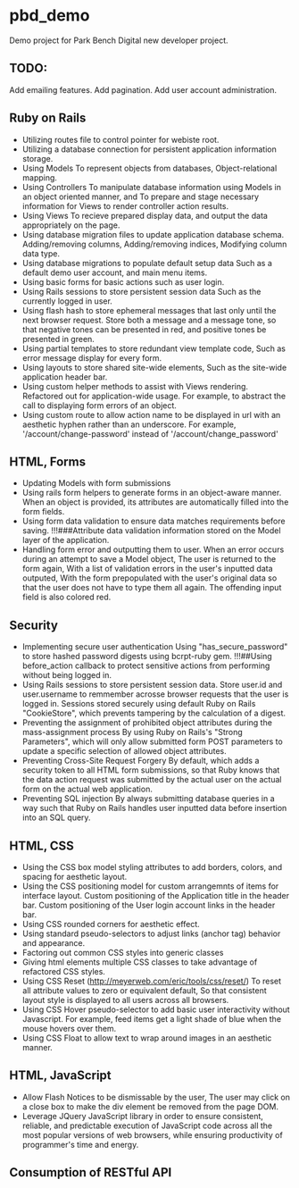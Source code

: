 pbd_demo
========

Demo project for Park Bench Digital new developer project.


TODO:
-----

Add emailing features.
Add pagination.
Add user account administration. 


Ruby on Rails
-------------

* Utilizing routes file to control pointer for webiste root.
* Utilizing a database connection for persistent application information storage.
* Using Models 
	To represent objects from databases, 
	Object-relational mapping.
* Using Controllers 
	To manipulate database information using Models in an object oriented manner, and
	To prepare and stage necessary information for Views to render controller action results.
* Using Views
	To recieve prepared display data, and output the data appropriately on the page. 
* Using database migration files to update application database schema.
	Adding/removing columns, 
	Adding/removing indices, 
	Modifying column data type.
* Using database migrations to populate default setup data
	Such as a default demo user account, and main menu items.
* Using basic forms for basic actions such as user login.
* Using Rails sessions to store persistent session data 
	Such as the currently logged in user.
* Using flash hash to store ephemeral messages that last only until the next browser request. 
	Store both a message and a message tone, so that negative tones can be presented in red, and positive tones be presented in green.
* Using partial templates to store redundant view template code, 
	Such as error message display for every form.
* Using layouts to store shared site-wide elements, 
	Such as the site-wide application header bar.
* Using custom helper methods to assist with Views rendering.
	Refactored out for application-wide usage.
	For example, to abstract the call to displaying form errors of an object.
* Using custom route to allow action name to be displayed in url with an aesthetic hyphen rather than an underscore.
	For example, '/account/change-password' instead of '/account/change_password'


HTML, Forms
-----------

* Updating  Models with form submissions
* Using rails form helpers to generate forms in an object-aware manner.
	When an object is provided, its attributes are automatically filled into the form fields.
* Using form data validation to ensure data matches requirements before saving.
	!!!###Attribute data validation information stored on the Model layer of the application.
* Handling form error and outputting them to user.
	When an error occurs during an attempt to save a Model object,
	The user is returned to the form again, 
	With a list of validation errors in the user's inputted data outputed,
	With the form prepopulated with the user's original data so that the user does not have to type them all again.
	The offending input field is also colored red.


Security
--------

* Implementing secure user authentication 
	Using "has_secure_password" to store hashed password digests using bcrpt-ruby gem.
	!!!##Using before_action callback to protect sensitive actions from performing without being logged in.
* Using Rails sessions to store persistent session data.
	Store user.id and user.username to remmember acrosse browser requests that the user is logged in.
	Sessions stored securely using default Ruby on Rails "CookieStore", which prevents tampering by the calculation of a digest.
* Preventing the assignment of prohibited object attributes during the mass-assignment process
	By using Ruby on Rails's "Strong Parameters", which will only allow submitted form POST parameters to update a specific selection of allowed object attributes.
* Preventing Cross-Site Request Forgery
	By default, which adds a security token to all HTML form submissions, so that Ruby knows that the data action request was submitted by the actual user on the actual form on the actual web application.
* Preventing SQL injection
	By always submitting database queries in a way such that Ruby on Rails handles user inputted data before insertion into an SQL query.


HTML, CSS
---------

* Using the CSS box model styling attributes to add borders, colors, and spacing for aesthetic layout.
* Using the CSS positioning model for custom arrangemnts of items for interface layout.
	Custom positioning of the Application title in the header bar.
	Custom positioning of the User login account links in the header bar.
* Using CSS rounded corners for aesthetic effect.
* Using standard pseudo-selectors to adjust links (anchor tag) behavior and appearance.
* Factoring out common CSS styles into generic classes
* Giving html elements multiple CSS classes to take advantage of refactored CSS styles.
* Using CSS Reset (http://meyerweb.com/eric/tools/css/reset/)
	To reset all attribute values to zero or equivalent default, 
	So that consistent layout style is displayed to all users across all browsers.
* Using CSS Hover pseudo-selector to add basic user interactivity without Javascript.
	For example, feed items get a light shade of blue when the mouse hovers over them.
* Using CSS Float to allow text to wrap around images in an aesthetic manner.

HTML, JavaScript
----------------

* Allow Flash Notices to be dismissable by the user,
	The user may click on a close box to make the div element be removed from the page DOM.
* Leverage JQuery JavaScript library in order to ensure consistent, reliable, and predictable execution of JavaScript code across all the most popular versions of web browsers, while ensuring productivity of programmer's time and energy.


Consumption of RESTful API
--------------------------
